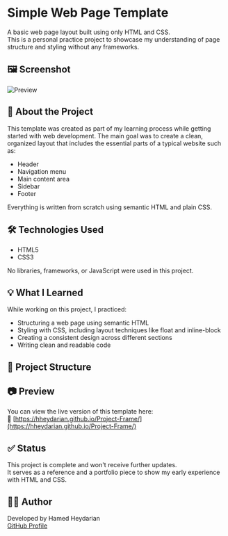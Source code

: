 # Simple Web Page Template

A basic web page layout built using only HTML and CSS.  
This is a personal practice project to showcase my understanding of page structure and styling without any frameworks.

## 🖼 Screenshot

![Preview](preview.jpg)

## 📌 About the Project

This template was created as part of my learning process while getting started with web development. The main goal was to create a clean, organized layout that includes the essential parts of a typical website such as:

- Header
- Navigation menu
- Main content area
- Sidebar
- Footer

Everything is written from scratch using semantic HTML and plain CSS.

## 🛠 Technologies Used

- HTML5
- CSS3

No libraries, frameworks, or JavaScript were used in this project.

## 💡 What I Learned

While working on this project, I practiced:

- Structuring a web page using semantic HTML
- Styling with CSS, including layout techniques like float and inline-block
- Creating a consistent design across different sections
- Writing clean and readable code

## 📂 Project Structure



## 📷 Preview

You can view the live version of this template here:  
🔗 [https://hheydarian.github.io/Project-Frame/](https://hheydarian.github.io/Project-Frame/)

## ✅ Status

This project is complete and won't receive further updates.  
It serves as a reference and a portfolio piece to show my early experience with HTML and CSS.

## 🙋‍♂️ Author

Developed by Hamed Heydarian  
[GitHub Profile](https://github.com/hheydarian)
